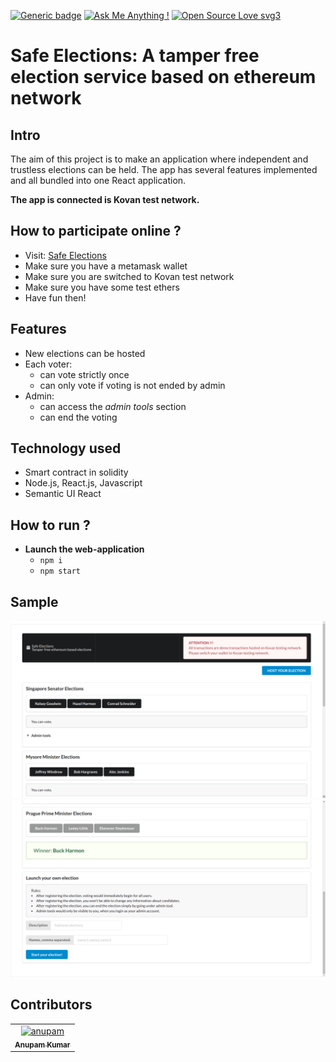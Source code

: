 [![Generic badge](https://img.shields.io/badge/Made%20with-React.js-<COLOR>.svg)](https://shields.io/)
[![Ask Me Anything !](https://img.shields.io/badge/Ask%20me-anything-1abc9c.svg)](https://GitHub.com/Naereen/ama)
[![Open Source Love svg3](https://badges.frapsoft.com/os/v3/open-source.svg?v=103)](https://github.com/ellerbrock/open-source-badges/)


# Safe Elections: A tamper free election service based on ethereum network

## Intro
The aim of this project is to make an application where independent and trustless elections can be held. The app has several features implemented and all bundled into one React application.

<b>The app is connected is Kovan test network.</b>

## How to participate online ?
 - Visit: [Safe Elections](https://akcgjc007.github.io/SafeElections/)
 - Make sure you have a metamask wallet
 - Make sure you are switched to Kovan test network
 - Make sure you have some test ethers
 - Have fun then!

## Features
 - New elections can be hosted
 - Each voter:
   - can vote strictly once
   - can only vote if voting is not ended by admin
 - Admin:
   - can access the *admin tools* section
   - can end the voting

## Technology used
 - Smart contract in solidity
 - Node.js, React.js, Javascript
 - Semantic UI React

## How to run ?
 - <b>Launch the web-application</b>
   - `npm i`
   - `npm start`

## Sample
<img width="600" src="./__sample/1.png">
<img width="600" src="./__sample/2.png">

## Contributors
<table><tr><td align="center">
        <a href="https://github.com/akcgjc007">
            <img src="https://avatars2.githubusercontent.com/u/56300182" width="100;" alt="anupam"/>
            <br />
            <sub><b>Anupam Kumar</b></sub>
        </a>
    </td></tr>
</table>
